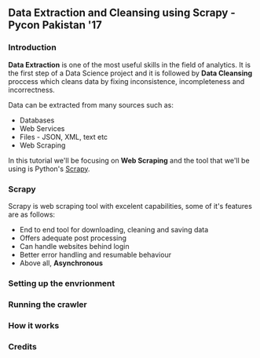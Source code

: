 ## Data Extraction and Cleansing using Scrapy - Pycon Pakistan '17

### Introduction
**Data Extraction** is one of the most useful skills in the field of analytics. It is the first step of a Data Science project and it is followed by **Data Cleansing** proccess which cleans data by fixing inconsistence, incompleteness and incorrectness. 

Data can be extracted from many sources such as:
- Databases
- Web Services
- Files - JSON, XML, text etc
- Web Scraping 

In this tutorial we'll be focusing on **Web Scraping** and the tool that we'll be using is Python's [Scrapy](https://docs.scrapy.org/en/latest/). 

### Scrapy 
Scrapy is web scraping tool with excelent capabilities, some of it's features are as follows: 
- End to end tool for downloading, cleaning and saving data
- Offers adequate post processing
- Can handle websites behind login
- Better error handling and resumable behaviour
- Above all, **Asynchronous**

### Setting up the envrionment

### Running the crawler

### How it works

### Credits 
